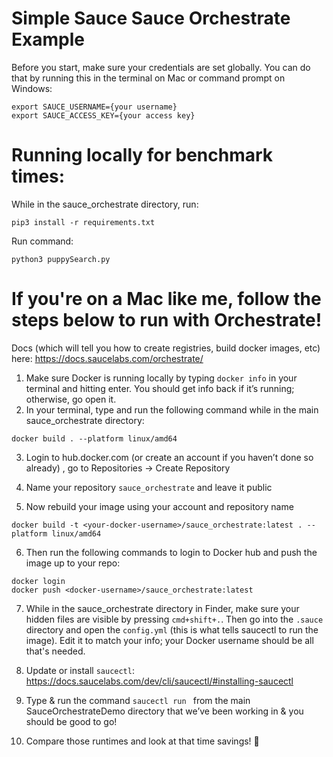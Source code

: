 # Simple Sauce Sauce Orchestrate Example

Before you start, make sure your credentials are set globally. You can do that by running this in the terminal on Mac or command prompt on Windows:
```
export SAUCE_USERNAME={your username}
export SAUCE_ACCESS_KEY={your access key}
```
# Running locally for benchmark times:
While in the sauce_orchestrate directory, run:

```
pip3 install -r requirements.txt
```

Run command:

```
python3 puppySearch.py
```


# If you're on a Mac like me, follow the steps below to run with Orchestrate!
Docs (which will tell you how to create registries, build docker images, etc) here: https://docs.saucelabs.com/orchestrate/

1. Make sure Docker is running locally by typing ```docker info``` in your terminal and hitting enter. You should get info back if it’s running; otherwise, go open it.
2. In your terminal, type and run the following command while in the main sauce_orchestrate directory:

```
docker build . --platform linux/amd64
```
3. Login to hub.docker.com (or create an account if you haven’t done so already) , go to Repositories → Create Repository
 
4. Name your repository ```sauce_orchestrate``` and leave it public

5. Now rebuild your image using your account and repository name
```
docker build -t <your-docker-username>/sauce_orchestrate:latest . --platform linux/amd64
```

6. Then run the following commands to login to Docker hub and push the image up to your repo:
```
docker login
docker push <docker-username>/sauce_orchestrate:latest
```

7. While in the sauce_orchestrate directory in Finder, make sure your hidden files are visible by pressing ```cmd+shift+.```.   Then go into the ```.sauce``` directory and open the ```config.yml``` (this is what tells saucectl to run the image). Edit it to match your info; your Docker username should be all that's needed.

8. Update or install ```saucectl```: https://docs.saucelabs.com/dev/cli/saucectl/#installing-saucectl 
9. Type & run the command ```saucectl run ``` from the main SauceOrchestrateDemo directory that we’ve been working in & you should be good to go! 
10. Compare those runtimes and look at that time savings! 🎉
